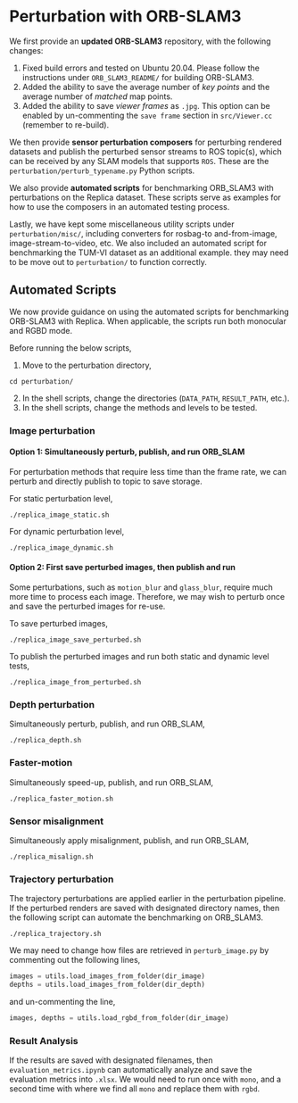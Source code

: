 # Perturbation with ORB-SLAM3

We first provide an **updated ORB-SLAM3** repository, with the following changes: 
1. Fixed build errors and tested on Ubuntu 20.04. Please follow the instructions under ``ORB_SLAM3_README/`` for building ORB-SLAM3. 
2. Added the ability to save the average number of *key points* and the average number of *matched* map points. 
3. Added the ability to save *viewer frames* as ``.jpg``. This option can be enabled by un-commenting the ``save frame`` section in ``src/Viewer.cc`` (remember to re-build).

We then provide **sensor perturbation composers** for perturbing rendered datasets and publish the perturbed sensor streams to ROS topic(s), which can be received by any SLAM models that supports ``ROS``. These are the ``perturbation/perturb_typename.py`` Python scripts. 

We also provide **automated scripts** for benchmarking ORB_SLAM3 with perturbations on the Replica dataset. These scripts serve as examples for how to use the composers in an automated testing process.

Lastly, we have kept some miscellaneous utility scripts under ``perturbation/misc/``, including converters for rosbag-to and-from-image, image-stream-to-video, etc. We also included an automated script for benchmarking the TUM-VI dataset as an additional example. they may need to be move out to ``perturbation/`` to function correctly. 


## Automated Scripts
We now provide guidance on using the automated scripts for benchmarking ORB-SLAM3 with Replica. When applicable, the scripts run both monocular and RGBD mode.


Before running the below scripts, 
1.	Move to the perturbation directory, 
``` shell
cd perturbation/
```
2.	In the shell scripts, change the directories (``DATA_PATH``, ``RESULT_PATH``, etc.).
3.	In the shell scripts, change the methods and levels to be tested. 

### Image perturbation 

#### Option 1: Simultaneously perturb, publish, and run ORB_SLAM
For perturbation methods that require less time than the frame rate, we can perturb and directly publish to topic to save storage. 

For static perturbation level, 
``` shell
./replica_image_static.sh
```
For dynamic perturbation level,  
``` shell
./replica_image_dynamic.sh
```

#### Option 2: First save perturbed images, then publish and run 
Some perturbations, such as ``motion_blur`` and ``glass_blur``, require much more time to process each image. Therefore, we may wish to perturb once and save the perturbed images for re-use. 

To save perturbed images, 
``` shell
./replica_image_save_perturbed.sh
```
To publish the perturbed images and run both static and dynamic level tests,
``` shell
./replica_image_from_perturbed.sh
```

### Depth perturbation
Simultaneously perturb, publish, and run ORB_SLAM,
``` shell
./replica_depth.sh
```

### Faster-motion 
Simultaneously speed-up, publish, and run ORB_SLAM,
``` shell
./replica_faster_motion.sh
```

### Sensor misalignment 
Simultaneously apply misalignment, publish, and run ORB_SLAM,
``` shell
./replica_misalign.sh
```

### Trajectory perturbation
The trajectory perturbations are applied earlier in the perturbation pipeline. If the perturbed renders are saved with designated directory names, then the following script can automate the benchmarking on ORB_SLAM3. 
``` shell
./replica_trajectory.sh
```
We may need to change how files are retrieved in ``perturb_image.py`` by commenting out the following lines,
``` python
images = utils.load_images_from_folder(dir_image)
depths = utils.load_images_from_folder(dir_depth)
```
and un-commenting the line,
``` python
images, depths = utils.load_rgbd_from_folder(dir_image)
```

### Result Analysis
If the results are saved with designated filenames, then ``evaluation_metrics.ipynb`` can automatically analyze and save the evaluation metrics into ``.xlsx``. We would need to run once with ``mono``, and a second time with where we find all ``mono`` and replace them with ``rgbd``.
